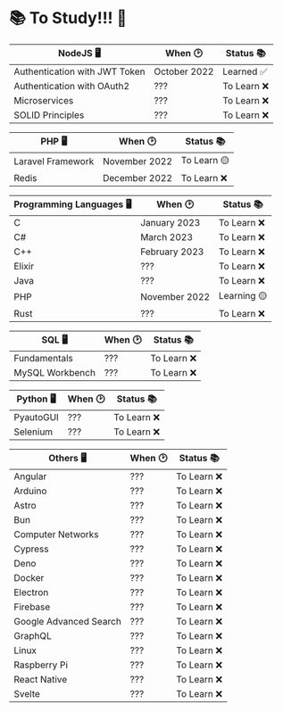 # 📚 To Study!!! 🚀

| NodeJS 🖥️                     | When 🕑      | Status 📚   |
| ----------------------------- | ------------ | ----------- |
| Authentication with JWT Token | October 2022 | Learned ✅  |
| Authentication with OAuth2    | ???          | To Learn ❌ |
| Microservices                 | ???          | To Learn ❌ |
| SOLID Principles              | ???          | To Learn ❌ |

| PHP 🖥️            | When 🕑       | Status 📚   |
| ----------------- | ------------- | ----------- |
| Laravel Framework | November 2022 | To Learn 🟡 |
| Redis             | December 2022 | To Learn ❌ |

| Programming Languages 🖥️ | When 🕑       | Status 📚   |
| ------------------------ | ------------- | ----------- |
| C                        | January 2023  | To Learn ❌ |
| C#                       | March 2023    | To Learn ❌ |
| C++                      | February 2023 | To Learn ❌ |
| Elixir                   | ???           | To Learn ❌ |
| Java                     | ???           | To Learn ❌ |
| PHP                      | November 2022 | Learning 🟡 |
| Rust                     | ???           | To Learn ❌ |

| SQL 🖥️          | When 🕑 | Status 📚   |
| --------------- | ------- | ----------- |
| Fundamentals    | ???     | To Learn ❌ |
| MySQL Workbench | ???     | To Learn ❌ |

| Python 🖥️ | When 🕑 | Status 📚   |
| --------- | ------- | ----------- |
| PyautoGUI | ???     | To Learn ❌ |
| Selenium  | ???     | To Learn ❌ |

| Others 🖥️              | When 🕑 | Status 📚   |
| ---------------------- | ------- | ----------- |
| Angular                | ???     | To Learn ❌ |
| Arduino                | ???     | To Learn ❌ |
| Astro                  | ???     | To Learn ❌ |
| Bun                    | ???     | To Learn ❌ |
| Computer Networks      | ???     | To Learn ❌ |
| Cypress                | ???     | To Learn ❌ |
| Deno                   | ???     | To Learn ❌ |
| Docker                 | ???     | To Learn ❌ |
| Electron               | ???     | To Learn ❌ |
| Firebase               | ???     | To Learn ❌ |
| Google Advanced Search | ???     | To Learn ❌ |
| GraphQL                | ???     | To Learn ❌ |
| Linux                  | ???     | To Learn ❌ |
| Raspberry Pi           | ???     | To Learn ❌ |
| React Native           | ???     | To Learn ❌ |
| Svelte                 | ???     | To Learn ❌ |
